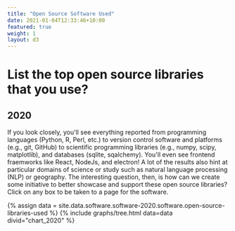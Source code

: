 ```yaml
---
title: "Open Source Software Used"
date: 2021-01-04T12:33:46+10:00
featured: true
weight: 1
layout: d3
---
```


# List the top open source libraries that you use?

## 2020

<p class="team team-summary team-summary-large">If you look closely, you'll see everything
reported from programming languages (Python, R, Perl, etc.) to version control software and
platforms (e.g., git, GitHub) to scientific programming libraries (e.g., numpy, scipy, matplotlib),
and databases (sqlite, sqalchemy). You'll even see frontend fraemworks like React, NodeJs, and electron!
 A lot of the results also hint at particular domains of science or study such as natural language processing (NLP) or geography. The interesting question,
then, is how can we create some initiative to better showcase and support these open source
libraries? Click on any box to be taken to a page for the software.</p>

{% assign data = site.data.software.software-2020.software.open-source-libraries-used %}
{% include graphs/tree.html data=data divid="chart_2020" %}

